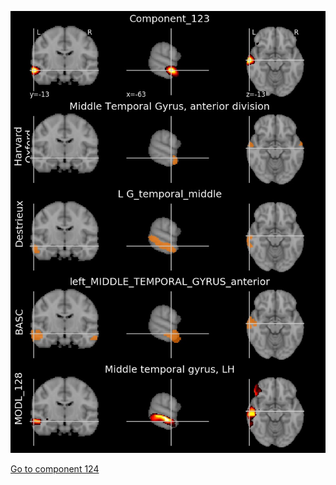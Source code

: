 


![123](preliminary/123.jpg "Component 123")

[Go to component 124](https://parietal-inria.github.io/MODL_atlas/1024/124 "Component 124")